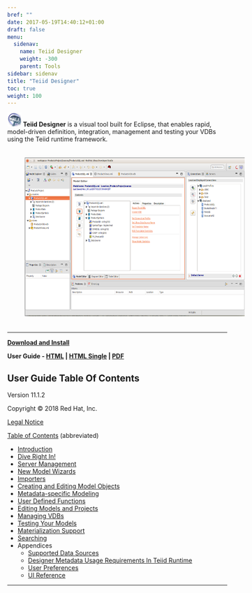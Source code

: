 ```yaml
---
bref: ""
date: 2017-05-19T14:40:12+01:00
draft: false
menu:
  sidenav:
    name: Teiid Designer
    weight: -300
    parent: Tools
sidebar: sidenav
title: "Teiid Designer"
toc: true
weight: 100
---
```


![Designer](/images/designer32.png?raw=true) **Teiid Designer** is a visual tool built for Eclipse, that enables rapid, model-driven definition, integration, management
and testing your VDBs using the Teiid runtime framework.

<div>
<img width="600" height="363" src="/images/teiid-designer-perspective.png" frameborder="2" hspace="40" vspace="20" ></img>
</div>

---

[**Download and Install**](../../teiid_runtimes/teiid_wildfly/downloads/#teiid-designer)

**User Guide -
[HTML](http://docs.jboss.org/teiid/designer/11.1.2/user-guide/html/)
| [HTML Single](http://docs.jboss.org/teiid/designer/11.1.2/user-guide/html_single/)
| [PDF](http://docs.jboss.org/teiid/designer/11.1.2/user-guide/pdf/)**

## User Guide Table Of Contents

Version 11.1.2

Copyright © 2018 Red Hat, Inc.

[Legal Notice](Legal_Notice.html)

[Table of Contents](http://docs.jboss.org/teiid/designer/11.1.2/user-guide/html/) (abbreviated)

- [Introduction](http://docs.jboss.org/teiid/designer/11.1.2/user-guide/html//intro-chapter.html)
- [Dive Right In!](http://docs.jboss.org/teiid/designer/11.1.2/user-guide/html//dive-right-in-chapter.html)
- [Server Management](http://docs.jboss.org/teiid/designer/11.1.2/user-guide/html//server-management-chapter.html)
- [New Model Wizards](http://docs.jboss.org/teiid/designer/11.1.2/user-guide/html//newmodels-chapter.html)
- [Importers](http://docs.jboss.org/teiid/designer/11.1.2/user-guide/html/importers-chapter.html)
- [Creating and Editing Model Objects](http://docs.jboss.org/teiid/designer/11.1.2/user-guide/html/editing-model-objects-chapter.html)
- [Metadata-specific Modeling](http://docs.jboss.org/teiid/designer/11.1.2/user-guide/html/metadata-specific-modeling-chapter.html)
- [User Defined Functions](http://docs.jboss.org/teiid/designer/11.1.2/user-guide/html/user-defined-functions-chapter.html)
- [Editing Models and Projects](http://docs.jboss.org/teiid/designer/11.1.2/user-guide/html/edit-models-and-projects-chapter.html)
- [Managing VDBs](http://docs.jboss.org/teiid/designer/11.1.2/user-guide/html/managing-vdbs-chapter.html)
- [Testing Your Models](http://docs.jboss.org/teiid/designer/11.1.2/user-guide/html/testing-models-chapter.html)
- [Materialization Support](http://docs.jboss.org/teiid/designer/11.1.2/user-guide/html/materialization-chapter.html)
- [Searching](http://docs.jboss.org/teiid/designer/11.1.2/user-guide/html/searching-chapter.html)
- Appendices
  - [Supported Data Sources](http://docs.jboss.org/teiid/designer/11.1.2/user-guide/html/user-guide-supported-data-sources.html)
  - [Designer Metadata Usage Requirements In Teiid Runtime](http://docs.jboss.org/teiid/designer/11.1.2/user-guide/html/user-guide-teiid-runtime-metadata.html)
  - [User Preferences](http://docs.jboss.org/teiid/designer/11.1.2/user-guide/html/preferences-appendix.html)
  - [UI Reference](http://docs.jboss.org/teiid/designer/11.1.2/user-guide/html/ui-reference-appendix.html)

---